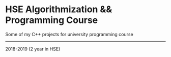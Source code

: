 # HSE Algorithmization && Programming Course

Some of my C++ projects for university programming course
_________________________
2018-2019 (2 year in HSE)

